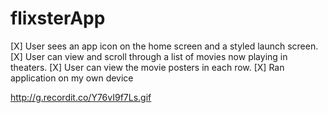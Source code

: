 # flixsterApp
[X] User sees an app icon on the home screen and a styled launch screen.
[X] User can view and scroll through a list of movies now playing in theaters.
[X] User can view the movie posters in each row.
[X] Ran application on my own device

http://g.recordit.co/Y76vI9f7Ls.gif
